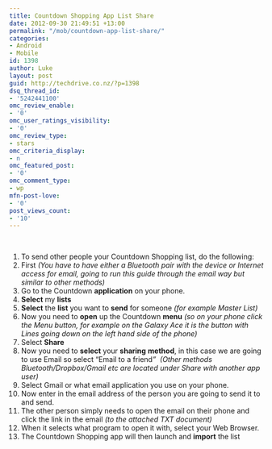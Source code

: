 ```yaml
---
title: Countdown Shopping App List Share
date: 2012-09-30 21:49:51 +13:00
permalink: "/mob/countdown-app-list-share/"
categories:
- Android
- Mobile
id: 1398
author: Luke
layout: post
guid: http://techdrive.co.nz/?p=1398
dsq_thread_id:
- '5242441100'
omc_review_enable:
- '0'
omc_user_ratings_visibility:
- '0'
omc_review_type:
- stars
omc_criteria_display:
- n
omc_featured_post:
- '0'
omc_comment_type:
- wp
mfn-post-love:
- '0'
post_views_count:
- '10'
---
```


&nbsp;

<ol start="1">
  <li>
    To send other people your Countdown Shopping list, do the following:
  </li>
  <li>
    First <em>(You have to have either a Bluetooth pair with the device or Internet access for email, going to run this guide through the email way but similar to other methods)</em>
  </li>
  <li>
    Go to the Countdown <strong>application</strong> on your phone.
  </li>
  <li>
    <strong>Select</strong> my <strong>lists</strong>
  </li>
  <li>
    <strong>Select</strong> the <strong>list</strong> you want to <strong>send</strong> for someone <em>(for example Master List)</em>
  </li>
  <li>
    Now you need to <strong>open</strong> up the Countdown <strong>menu</strong> <em>(so on your phone click the Menu button, for example on the Galaxy Ace it is the button with Lines going down on the left hand side of the phone)</em>
  </li>
  <li>
    Select <strong>Share</strong>
  </li>
  <li>
    Now you need to <strong>select</strong> your <strong>sharing</strong> <strong>method</strong>, in this case we are going to use Email so select “Email to a friend<em>”  (Other methods Bluetooth/Dropbox/Gmail etc are located under Share with another app user)</em>
  </li>
  <li>
    Select Gmail or what email application you use on your phone.
  </li>
  <li>
    Now enter in the email address of the person you are going to send it to and send.
  </li>
  <li>
    The other person simply needs to open the email on their phone and click the link in the email <em>(to the attached TXT document)</em>
  </li>
  <li>
    When it selects what program to open it with, select your Web Browser.
  </li>
  <li>
    The Countdown Shopping app will then launch and <strong>import</strong> the list
  </li>
</ol>